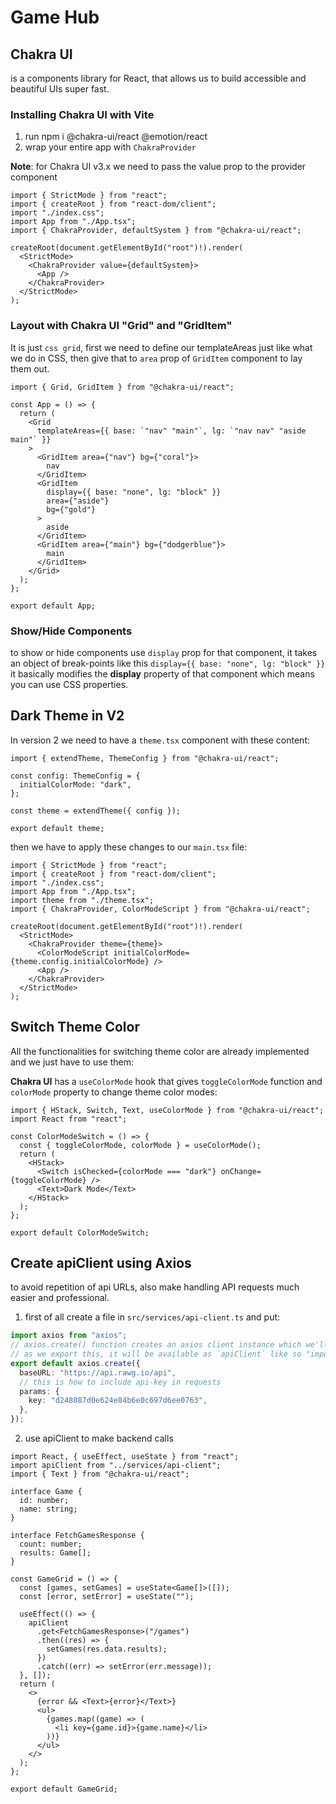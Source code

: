 # Game Hub

## Chakra UI

is a components library for React, that allows us to build accessible and beautiful UIs super fast.

### Installing Chakra UI with Vite

1. run npm i @chakra-ui/react @emotion/react
2. wrap your entire app with `ChakraProvider`

**Note**: for Chakra UI v3.x we need to pass the value prop to the provider component

```tsx
import { StrictMode } from "react";
import { createRoot } from "react-dom/client";
import "./index.css";
import App from "./App.tsx";
import { ChakraProvider, defaultSystem } from "@chakra-ui/react";

createRoot(document.getElementById("root")!).render(
  <StrictMode>
    <ChakraProvider value={defaultSystem}>
      <App />
    </ChakraProvider>
  </StrictMode>
);
```

### Layout with Chakra UI "Grid" and "GridItem"

It is just `css grid`, first we need to define our templateAreas just like what we do in CSS, then give that to `area` prop of `GridItem` component to lay them out.

```tsx
import { Grid, GridItem } from "@chakra-ui/react";

const App = () => {
  return (
    <Grid
      templateAreas={{ base: `"nav" "main"`, lg: `"nav nav" "aside main"` }}
    >
      <GridItem area={"nav"} bg={"coral"}>
        nav
      </GridItem>
      <GridItem
        display={{ base: "none", lg: "block" }}
        area={"aside"}
        bg={"gold"}
      >
        aside
      </GridItem>
      <GridItem area={"main"} bg={"dodgerblue"}>
        main
      </GridItem>
    </Grid>
  );
};

export default App;
```

### Show/Hide Components

to show or hide components use `display` prop for that component, it takes an object of break-points like this `display={{ base: "none", lg: "block" }}` it basically modifies the **display** property of that component which means you can use CSS properties.

## Dark Theme in V2

In version 2 we need to have a `theme.tsx` component with these content:

```tsx
import { extendTheme, ThemeConfig } from "@chakra-ui/react";

const config: ThemeConfig = {
  initialColorMode: "dark",
};

const theme = extendTheme({ config });

export default theme;
```

then we have to apply these changes to our `main.tsx` file:

```tsx
import { StrictMode } from "react";
import { createRoot } from "react-dom/client";
import "./index.css";
import App from "./App.tsx";
import theme from "./theme.tsx";
import { ChakraProvider, ColorModeScript } from "@chakra-ui/react";

createRoot(document.getElementById("root")!).render(
  <StrictMode>
    <ChakraProvider theme={theme}>
      <ColorModeScript initialColorMode={theme.config.initialColorMode} />
      <App />
    </ChakraProvider>
  </StrictMode>
);
```

## Switch Theme Color

All the functionalities for switching theme color are already implemented and we just have to use them:

**Chakra UI** has a `useColorMode` hook that gives `toggleColorMode` function and `colorMode` property to change theme color modes:

```tsx
import { HStack, Switch, Text, useColorMode } from "@chakra-ui/react";
import React from "react";

const ColorModeSwitch = () => {
  const { toggleColorMode, colorMode } = useColorMode();
  return (
    <HStack>
      <Switch isChecked={colorMode === "dark"} onChange={toggleColorMode} />
      <Text>Dark Mode</Text>
    </HStack>
  );
};

export default ColorModeSwitch;
```

## Create apiClient using Axios

to avoid repetition of api URLs, also make handling API requests much easier and professional.

1. first of all create a file in `src/services/api-client.ts` and put:

```ts
import axios from "axios";
// axios.create() function creates an axios client instance which we'll use it to make requests.
// as we export this, it will be available as `apiClient` like so "import apiClient from "../services/api-client""
export default axios.create({
  baseURL: "https://api.rawg.io/api",
  // this is how to include api-key in requests
  params: {
    key: "d248087d0e624e84b6e0c697d6ee0763",
  },
});
```

2. use apiClient to make backend calls

```tsx
import React, { useEffect, useState } from "react";
import apiClient from "../services/api-client";
import { Text } from "@chakra-ui/react";

interface Game {
  id: number;
  name: string;
}

interface FetchGamesResponse {
  count: number;
  results: Game[];
}

const GameGrid = () => {
  const [games, setGames] = useState<Game[]>([]);
  const [error, setError] = useState("");

  useEffect(() => {
    apiClient
      .get<FetchGamesResponse>("/games")
      .then((res) => {
        setGames(res.data.results);
      })
      .catch((err) => setError(err.message));
  }, []);
  return (
    <>
      {error && <Text>{error}</Text>}
      <ul>
        {games.map((game) => (
          <li key={game.id}>{game.name}</li>
        ))}
      </ul>
    </>
  );
};

export default GameGrid;
```
